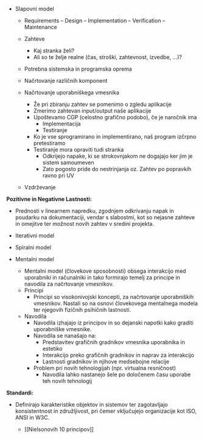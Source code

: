 - Slapovni model
	- Requirements – Design – Implementation – Verification – Maintenance
	- Zahteve
		- Kaj stranka želi?
		- Ali so te želje realne (čas, stroški, zahtevnost, izvedbe, ...)?
		
	- Potrebna sistemska in programska oprema
	
	- Načrtovanje različnih komponent

	- Načrtovanje uporabniškega vmesnika
		- Že pri zbiranju zahtev se pomenimo o zgledu aplikacije
		- Zmerimo zahtevan input/output naše aplikacije
		- Upoštevamo CGP (celostno grafično podobo), če je naročnik ima
			- Implementacija
			- Testiranje
		- Ko je vse sprogramirano in implementirano, naš program izčrpno pretestiramo
		- Testiranje mora opraviti tudi stranka
			- Odkrijejo napake, ki se strokovnjakom ne dogajajo ker jim je sistem samoumeven
			- Zato pogosto pride do nestrinjanja oz. Zahtev po popravkih ravno pri UV
	- Vzdrževanje
	
**Pozitivne in Negativne Lastnosti:**

- Prednosti v linearnem napredku, zgodnjem odkrivanju napak in poudarku na dokumentaciji, vendar s slabostmi, kot so nejasne zahteve in omejitve ter možnost novih zahtev v sredini projekta.


- Iterativni model
- Spiralni model

- Mentalni model
	- Mentalni model (človekove sposobnosti) obsega interakcijo med uporabniki in računalniki in tako formirajo temelj za principe in navodila za načrtovanje vmesnikov.
	- Principi
		- Principi so visokonivojski koncepti, za načrtovanje uporabniških vmesnikov. Nastali so na osnovi človekovega mentalnega modela ter njegovih fizičnih psihičnih lastnosti.
	- Navodila
		- Navodila izhajajo iz principov in so dejanski napotki kako graditi uporabniške vmesnike.
		- Navodila se nanašajo na:
			- Predstavitev grafičnih gradnikov vmesnika uporabnika in estetiko
			- Interakcijo preko grafičnih gradnikov in naprav za interakcijo
			- Lastnosti gradnikov in njihove medsebojne relacije
		- Problem pri novih tehnologijah (npr. virtualna resničnost)
			- Navodila lahko nastanejo šele po določenem času uporabe teh novih tehnologij
			
**Standardi:**

- Definirajo karakteristike objektov in sistemov ter zagotavljajo konsistentnost in združljivost, pri čemer vključujejo organizacije kot ISO, ANSI in W3C.
  
  
	- [[Nielsonovih 10 principov]]